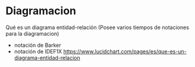 # Diagramacion

Qué es un diagrama entidad-relación
(Posee varios tiempos de notaciones para la diagramacion)
- notación de Barker
- notación de IDEF1X
https://www.lucidchart.com/pages/es/que-es-un-diagrama-entidad-relacion

